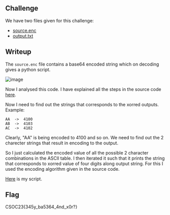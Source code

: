 ## Challenge
We have two files given for this challenge:
- [source.enc](source.enc)
- [output.txt](output.txt)


## Writeup
The `source.enc` file contains a base64 encoded string which on decoding gives a python script.

![image](https://github.com/AKripper/COPS-CSOC/assets/167231621/bf58627a-28d9-4bea-91a4-43b9f234b897)

Now I analysed this code. I have explained all the steps in the source code [here](source.py).

Now I need to find out the strings that corresponds to the xorred outputs. Example:
```
AA  ->  4100
AB  ->  4103
AC  ->  4102
```
Clearly, "AA" is being encoded to 4100 and so on. We need to find out the 2 charecter strings that result in encoding to the output.

So I just calculated the encoded value of all the possible 2 character combinations in the ASCII table. I then iterated it such that it prints the string that corresponds to xorred value of four digits along output string. For this I used the encoding algorithm given in the source code.

[Here](script.py) is my script.

## Flag
CSOC23{345y_ba5364_4nd_x0r?}
